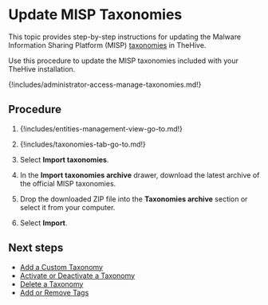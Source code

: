 # Update MISP Taxonomies

This topic provides step-by-step instructions for updating the Malware Information Sharing Platform (MISP) [taxonomies](about-taxonomies.md) in TheHive.

Use this procedure to update the MISP taxonomies included with your TheHive installation.

{!includes/administrator-access-manage-taxonomies.md!}

<h2>Procedure</h2>

1. {!includes/entities-management-view-go-to.md!}

2. {!includes/taxonomies-tab-go-to.md!}

3. Select **Import taxonomies**.

4. In the **Import taxonomies archive** drawer, download the latest archive of the official MISP taxonomies.

5. Drop the downloaded ZIP file into the **Taxonomies archive** section or select it from your computer.

6. Select **Import**.

<h2>Next steps</h2>

* [Add a Custom Taxonomy](add-a-custom-taxonomy.md)
* [Activate or Deactivate a Taxonomy](activate-deactivate-a-taxonomy.md)
* [Delete a Taxonomy](delete-a-taxonomy.md)
* [Add or Remove Tags](../../user-guides/analyst-corner/cases/tags/add-remove-tags.md)